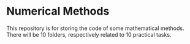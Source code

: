 # Numerical Methods
This repository is for storing the code of some mathematical methods.
There will be 10 folders, respectively related to 10 practical tasks.
